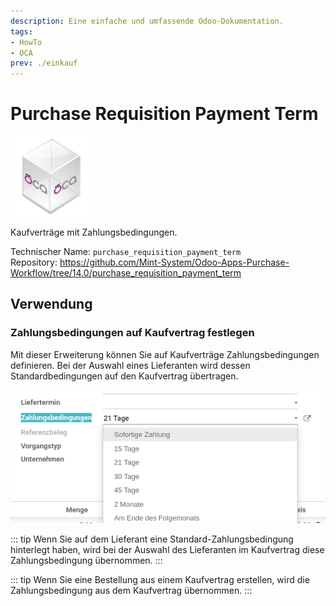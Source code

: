 ```yaml
---
description: Eine einfache und umfassende Odoo-Dokumentation.
tags:
- HowTo
- OCA
prev: ./einkauf
---
```

# Purchase Requisition Payment Term
![icon_oca_app](assets/icon_oca_app.png)

Kaufverträge mit Zahlungsbedingungen.

Technischer Name: `purchase_requisition_payment_term`\
Repository: <https://github.com/Mint-System/Odoo-Apps-Purchase-Workflow/tree/14.0/purchase_requisition_payment_term>

## Verwendung

### Zahlungsbedingungen auf Kaufvertrag festlegen

Mit dieser Erweiterung können Sie auf Kaufverträge Zahlungsbedingungen definieren. Bei der Auswahl eines Lieferanten wird dessen Standardbedingungen auf den Kaufvertrag übertragen. 

![](assets/Purchase%20Requisition%20Payment%20Term.png)

::: tip
Wenn Sie auf dem Lieferant eine Standard-Zahlungsbedingung hinterlegt haben, wird bei der Auswahl des Lieferanten im Kaufvertrag diese Zahlungsbedingung übernommen.
:::

::: tip
Wenn Sie eine Bestellung aus einem Kaufvertrag erstellen, wird die Zahlungsbedingung aus dem Kaufvertrag übernommen.
:::